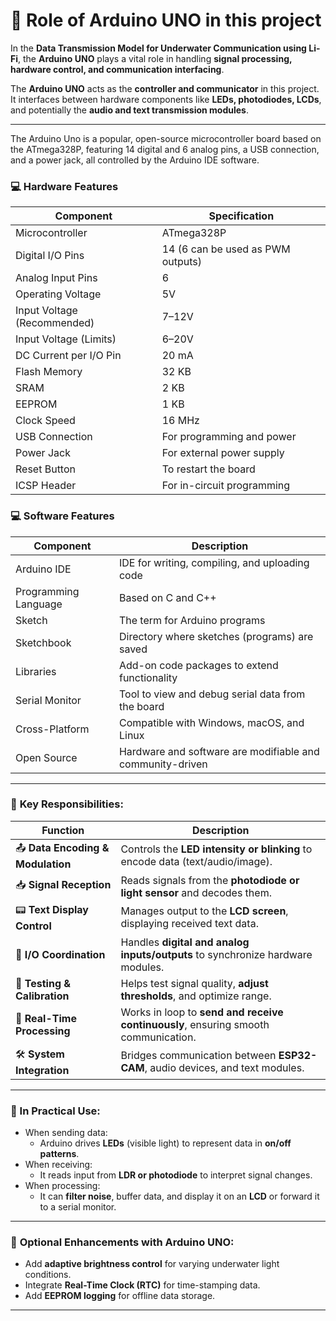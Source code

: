 # 🧠 Role of Arduino UNO in this project

In the **Data Transmission Model for Underwater Communication using Li-Fi**, the **Arduino UNO** plays a vital role in handling **signal processing, hardware control, and communication interfacing**.

The **Arduino UNO** acts as the **controller and communicator** in this project. It interfaces between hardware components like **LEDs, photodiodes, LCDs**, and potentially the **audio and text transmission modules**.

---


The Arduino Uno is a popular, open-source microcontroller board based on the ATmega328P, featuring 14 digital and 6 analog pins, a USB connection, and a power jack, all controlled by the Arduino IDE software. 

### 💻 **Hardware Features**

| **Component**            | **Specification**                  |
|--------------------------|------------------------------------|
| Microcontroller          | ATmega328P                         |
| Digital I/O Pins         | 14 (6 can be used as PWM outputs)  |
| Analog Input Pins        | 6                                  |
| Operating Voltage        | 5V                                 |
| Input Voltage (Recommended) | 7–12V                          |
| Input Voltage (Limits)   | 6–20V                              |
| DC Current per I/O Pin   | 20 mA                              |
| Flash Memory             | 32 KB                              |
| SRAM                     | 2 KB                               |
| EEPROM                   | 1 KB                               |
| Clock Speed              | 16 MHz                             |
| USB Connection           | For programming and power          |
| Power Jack               | For external power supply          |
| Reset Button             | To restart the board               |
| ICSP Header              | For in-circuit programming         |


### 💻 **Software Features**

| **Component**          | **Description**                                       |
|------------------------|-------------------------------------------------------|
| Arduino IDE            | IDE for writing, compiling, and uploading code       |
| Programming Language   | Based on C and C++                                    |
| Sketch                 | The term for Arduino programs                         |
| Sketchbook             | Directory where sketches (programs) are saved         |
| Libraries              | Add-on code packages to extend functionality          |
| Serial Monitor         | Tool to view and debug serial data from the board     |
| Cross-Platform         | Compatible with Windows, macOS, and Linux             |
| Open Source            | Hardware and software are modifiable and community-driven |

---

### 🔌 **Key Responsibilities:**

| **Function**                     | **Description**                                                                 |
|----------------------------------|---------------------------------------------------------------------------------|
| 📤 **Data Encoding & Modulation**   | Controls the **LED intensity or blinking** to encode data (text/audio/image).  |
| 📥 **Signal Reception**            | Reads signals from the **photodiode or light sensor** and decodes them.        |
| 📟 **Text Display Control**        | Manages output to the **LCD screen**, displaying received text data.           |
| 🔁 **I/O Coordination**            | Handles **digital and analog inputs/outputs** to synchronize hardware modules. |
| 🧪 **Testing & Calibration**       | Helps test signal quality, **adjust thresholds**, and optimize range.          |
| 🔄 **Real-Time Processing**        | Works in loop to **send and receive continuously**, ensuring smooth communication. |
| 🛠️ **System Integration**          | Bridges communication between **ESP32-CAM**, audio devices, and text modules. |

---

### 🧪 In Practical Use:

- When sending data:
  - Arduino drives **LEDs** (visible light) to represent data in **on/off patterns**.
- When receiving:
  - It reads input from **LDR or photodiode** to interpret signal changes.
- When processing:
  - It can **filter noise**, buffer data, and display it on an **LCD** or forward it to a serial monitor.

---

### 🔭 **Optional Enhancements with Arduino UNO:**
- Add **adaptive brightness control** for varying underwater light conditions.
- Integrate **Real-Time Clock (RTC)** for time-stamping data.
- Add **EEPROM logging** for offline data storage.

---

